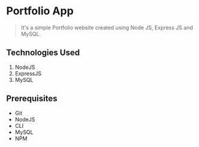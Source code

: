 # Portfolio App
> It's a simple Portfolio website created using Node JS, Express JS and MySQL.

## Technologies Used
1.  NodeJS
2.  ExpressJS
3.  MySQL

## Prerequisites
- Git
- NodeJS
- CLI
- MySQL
- NPM
